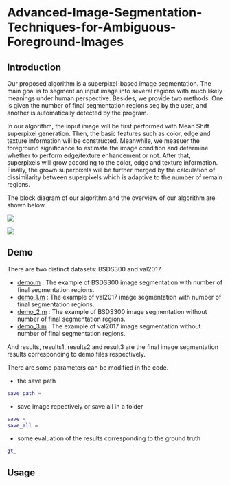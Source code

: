 # Advanced-Image-Segmentation-Techniques-for-Ambiguous-Foreground-Images

## Introduction

Our proposed algorithm is a superpixel-based image segmentation. The main goal is to segment an input image into several regions with much likely meanings under human perspective. Besides, we provide two methods. One is given the number of final segmentation regions seg by the user, and another is automatically detected by the program.

In our algorithm, the input image will be first performed with Mean Shift superpixel generation. Then, the basic features such as color, edge and texture information will be constructed. Meanwhile, we measuer the foreground significance to estimate the image condition and determine whether to perform edge/texture enhancement or not. After that, superpixels will grow according to the color, edge and texture information. Finally, the grown superpixels will be further merged by the calculation of dissimilarity between superpixels which is adaptive to the number of remain regions. 

The block diagram of our algorithm and the overview of our algorithm are shown below.

![](https://i.imgur.com/3JrSwbD.png)

![](https://i.imgur.com/xgaBq0E.png)

## Demo

There are two distinct datasets: BSDS300 and val2017.

* [demo.m](https://github.com/patrick0314/Image-Segmentation/blob/master/demo.m) : The example of BSDS300 image segmentation with number of final segmentation regions.
* [demo_1.m](https://github.com/patrick0314/Image-Segmentation/blob/master/demo_1.m) : The example of val2017 image segmentation with number of final segmentation regions.
* [demo_2.m](https://github.com/patrick0314/Image-Segmentation/blob/master/demo_2.m) : The example of BSDS300 image segmentation without number of final segmentation regions.
* [demo_3.m](https://github.com/patrick0314/Image-Segmentation/blob/master/demo_3.m) : The example of val2017 image segmentation without number of final segmentation regions.

And results, results1, results2 and result3 are the final image segmentation results corresponding to demo files respectively.

There are some parameters can be modified in the code.

* the save path

```matlab
save_path = 
```

* save image repectively or save all in a folder

```matlab
save = 
save_all = 
```

* some evaluation of the results corresponding to the ground truth

```matlab
gt_
```


## Usage

